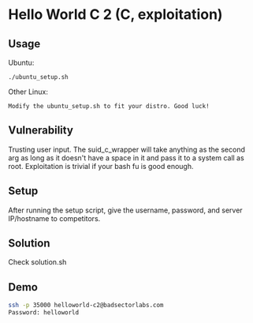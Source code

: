 # Hello World C 2 (C, exploitation)

## Usage

Ubuntu:

~~~
./ubuntu_setup.sh
~~~

Other Linux:

~~~
Modify the ubuntu_setup.sh to fit your distro. Good luck!
~~~

## Vulnerability

Trusting user input. The suid\_c\_wrapper will take anything as the second arg as long as it doesn't have a space in it and pass it to a system call as root. Exploitation is trivial if your bash fu is good enough.

## Setup

After running the setup script, give the username, password, and server IP/hostname to competitors.

## Solution

Check solution.sh

## Demo

~~~bash
ssh -p 35000 helloworld-c2@badsectorlabs.com
Password: helloworld
~~~


